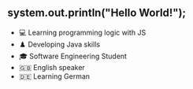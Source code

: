 ## system.out.println("Hello World!");

- 💻 Learning programming logic with JS
- ♟️ Developing Java skills 
- 🎓 Software Engineering Student
- 🇬🇧  English speaker
- 🇩🇪  Learning German
